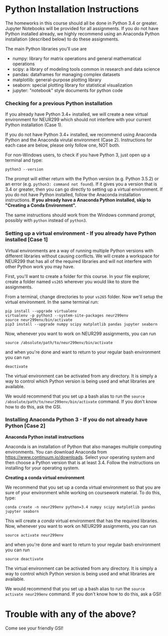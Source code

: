 # Python Installation Instructions

The homeworks in this course should all be done in Python 3.4 or greater. Jupyter Notebooks will be provided for all assignments. If you do not have Python installed already, we highly recommend using an Anaconda Python installation (described below) to do these assignments.

The main Python libraries you'll use are

- numpy: library for matrix operations and general mathematical operations
- scipy: a library of modeling tools common in research and data science
- pandas: dataframes for managing complex datasets
- matplotlib: general-purpose plotting library
- seaborn: special plotting library for statistical visualization
- jupyter: "notebook" style documents for python code

### Checking for a previous Python installation
If you already have Python 3.4+ installed, we will create a new virtual environment for NEUR299 which should not interfere with your current Python installation (Case 1).

If you do not have Python 3.4+ installed, we recommend using Anaconda Python and the Anaconda virutal environment (Case 2). Instructions for each case are below, please only follow one, NOT both.

For non-Windows users, to check if you have Python 3, just open up a terminal and type:
```
python3 --version
```
The prompt will either return with the Python version (e.g. Python 3.5.2) or an error (e.g. `python3: command not found`). If it gives you a version that is 3.4 or greater, then you can go directly to setting up a virtual environment. If you do not have Python installed, follow the Anaconda installation instructions. **If you already have a Anaconda Python installed, skip to "Creating a Conda Environment".**

The same instructions should work from the Windows command prompt, possibly with `python` instead of `python3`.

### Setting up a virtual environment - If you already have Python installed [Case 1]
Virtual environments are a way of running multiple Python versions with different libraries without causing conflicts. We will create a workspace for NEUR299 that has all of the required libraries and will not interfere with other Python work you may have.

First, you'll want to create a folder for this course. In your file explorer, create a folder named ```vs265``` wherever you would like to store the assignments. 

From a terminal, change directories to your ```vs265``` folder. Now we'll setup the virtual environment. In the same terminal run:
```
pip install --upgrade virtualenv
virtualenv -p python3 --system-site-packages neur299env
source neur299env/bin/activate
pip3 install --upgrade numpy scipy matplotlib pandas jupyter seaborn 
```
Now, whenever you want to work on NEUR299 assignments, you can run
```
source /absolute/path/to/neur299env/bin/activate
```
and when you're done and want to return to your regular bash environment you can run
```
deactivate
```
The virtual environment can be activated from any directory. It is simply a way to control which Python version is being used and what libraries are available.

We would recommend that you set up a bash alias to run the ```source /absolute/path/to/neur299env/bin/activate``` command. If you don't know how to do this, ask the GSI.

### Installing Anaconda Python 3 - If you do not already have Python [Case 2]

**Anaconda Python install instructions**

Anaconda is an installation of Python that also manages multiple computing environments. You can download Anaconda from https://www.continuum.io/downloads. Select your operating system and then choose a Python version that is at least 3.4. Follow the instructions on installing for your operating system.

**Creating a conda virtual environment**

We recommend that you set up a conda virtual environment so that you are sure of your environment while working on coursework material. To do this, type:
```
conda create -n neur299env python=3.4 numpy scipy matplotlib pandas jupyter seaborn 
```

This will create a _conda_ virtual environment that has the required libraries. 
Now, whenever you want to work on NEUR299 assignments, you can run
```
source activate neur299env
```
and when you're done and want to return to your regular bash environment you can run
```
source deactivate
```
The virtual environment can be activated from any directory. It is simply a way to control which Python version is being used and what libraries are available.

We would recommend that you set up a bash alias to run the ```source activate neur299env``` command. If you don't know how to do this, ask a GSI!

# Trouble with any of the above?
Come see your friendly GSI!
